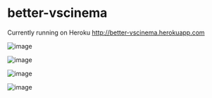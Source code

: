 # better-vscinema
Currently running on Heroku http://better-vscinema.herokuapp.com

![image](http://i.imgur.com/pXjQlPa.png)

![image](http://i.imgur.com/5U758Fl.png)

![image](http://i.imgur.com/zpM8rml.png)

![image](http://i.imgur.com/kameooz.png)

